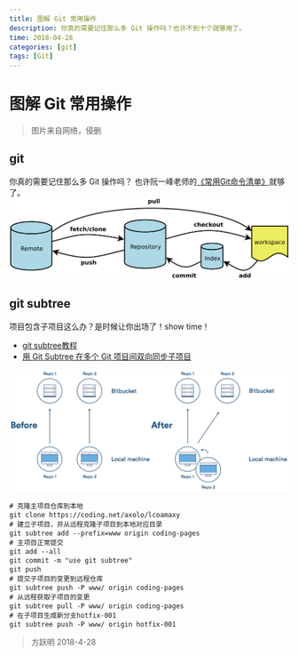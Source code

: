 ```yaml
---
title: 图解 Git 常用操作
description: 你真的需要记住那么多 Git 操作吗？也许不到十个就够用了。
time: 2018-04-28
categories: [git]
tags: [Git]
---
```


# 图解 Git 常用操作

> 图片来自网络，侵删

## git

你真的需要记住那么多 Git 操作吗？
也许阮一峰老师的[《常用Git命令清单》](http://www.ruanyifeng.com/blog/2015/12/git-cheat-sheet.html)就够了。
![Git常见操作图解](./files/git.png)

## git subtree

项目包含子项目这么办？是时候让你出场了！show time！

- [git subtree教程](https://segmentfault.com/a/1190000012002151)
- [用 Git Subtree 在多个 Git 项目间双向同步子项目](https://segmentfault.com/a/1190000003969060)

![git subtree](./files/git-subtree.png)

```shell
# 克隆主项目仓库到本地
git clone https://coding.net/axolo/lcoamaxy
# 建立子项目，并从远程克隆子项目到本地对应目录
git subtree add --prefix=www origin coding-pages
# 主项目正常提交
git add --all
git commit -m "use git subtree"
git push
# 提交子项目的变更到远程仓库
git subtree push -P www/ origin coding-pages
# 从远程获取子项目的变更
git subtree pull -P www/ origin coding-pages
# 在子项目生成新分支hotfix-001
git subtree push -P www/ origin hotfix-001
```

> 方跃明
> 2018-4-28
